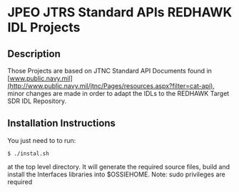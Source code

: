 # JPEO JTRS Standard APIs REDHAWK IDL Projects

## Description

Those Projects are based on JTNC Standard API Documents found in [www.public.navy.mil](http://www.public.navy.mil/jtnc/Pages/resources.aspx?filter=cat-api), minor changes are made in order to adapt the IDLs to the REDHAWK Target SDR IDL Repository.

## Installation Instructions

You just need to to run:

	$ ./instal.sh 

at the top level directory. It will generate the required source files, build and install the Interfaces libraries into $OSSIEHOME. Note: sudo privileges are required
